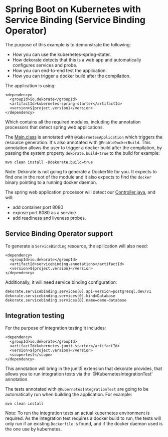 # Spring Boot on Kubernetes with Service Binding (Service Binding Operator)

The purpose of this example is to demonstrate the following:

- How you can use the kubernetes-spring-stater.
- How dekorate detects that this is a web app and automatically configures services and probe.
- How you can end-to-end test the application.
- How you can trigger a docker build after the compilation.


The application is using:

    <dependency>
      <groupId>io.dekorate</groupId>
      <artifactId>kubernetes-spring-starter</artifactId>
      <version>${project.version}</version>
    </dependency>
    
Which contains all the required modules, including the annotation processors that detect spring web applications.

The [Main.class](src/main/java/io/dekorate/example/Main.java) is annotated with `@KubernetesApplication` which triggers the resource generation.
It's also annotated with `@EnableDockerBuild`. This annotation allows the user to trigger a docker build after the compilation, by passing the system property 
`dekorate.build=true` to the build for example:

    mvn clean install -Ddekorate.build=true

Note: Dekorate is not going to generate a Dockerfile for you. It expects to find one in the root of the module and it also expects to find the `docker` binary
pointing to a running docker daemon.


The spring web application processor will detect our [Controller.java](src/main/java/io/dekorate/example/Controller.java), and will:

- add container port 8080
- expose port 8080 as a service
- add readiness and liveness probes.


## Service Binding Operator support

To generate a `ServiceBinding` resource, the apllication will also need: 

    <dependency>
      <groupId>io.dekorate</groupId>
      <artifactId>servicebinding-annotations</artifactId>
      <version>${project.version}</version>
    </dependency>
 
 
Additionally, it will need service binding configuration: 

    dekorate.servicebinding.services[0].api-version=postgresql.dev/v1
    dekorate.servicebinding.services[0].kind=Database
    dekorate.servicebinding.services[0].name=demo-database

## Integration testing

For the purpose of integration testing it includes:

    <dependency>
      <groupId>io.dekorate</groupId>
      <artifactId>kubernetes-junit-starter</artifactId>
      <version>${project.version}</version>
      <scope>test</scope>
    </dependency>

This annotation will bring in the junit5 extension that dekorate provides, that allows you to run integration tests via the '@KubernetesIntegrationTest' annotation.

The tests annotated with `@KubernetesIntegrationTest` are going to be automatically run when building the application. For example:

    mvn clean install
    
Note: To run the integration tests an actual kubernetes environment is required.
As the integration test requires a docker build to run, the tests will only run if an existing `Dockerfile` is found, and if the docker daemon used is the one use by kubernetes.
